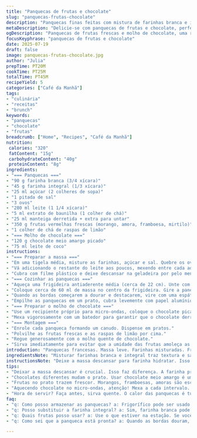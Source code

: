 ```yaml
---
title: "Panquecas de frutas e chocolate"
slug: "panquecas-frutas-chocolate"
description: "Panquecas finas feitas com mistura de farinhas branca e integral. Frutas vermelhas frescas com toque de limão. Molho de chocolate meio amargo cremoso, feito com leite de coco no lugar do leite tradicional. Receita vegetariana, sem castanhas, ideal para lanches e cafés da manhã reforçados. Tempo total em torno de 40 minutos com tempo de descanso da massa. Quantidades ajustadas para 5 porções. Mistura de sabores doce/ácido, massa macia e cobertura envolvente de chocolate derretido."
metaDescription: "Delicie-se com panquecas de frutas e chocolate, perfeita para um café da manhã especial. Rápida e vegetariana. Aprenda a fazer agora mesmo."
ogDescription: "Panquecas de frutas frescas e molho de chocolate, uma receita deliciosa e fácil. Ótima para um brunch com amigos. Experimente!"
focusKeyphrase: "panquecas de frutas e chocolate"
date: 2025-07-19
draft: false
image: panquecas-frutas-chocolate.jpg
author: "Julia"
prepTime: PT20M
cookTime: PT25M
totalTime: PT45M
recipeYield: 5
categories: ["Café da Manhã"]
tags:
- "culinária"
- "receitas"
- "brunch"
keywords:
- "panquecas"
- "chocolate"
- "frutas"
breadcrumb: ["Home", "Recipes", "Café da Manhã"]
nutrition: 
 calories: "320"
 fatContent: "15g"
 carbohydrateContent: "40g"
 proteinContent: "8g"
ingredients:
- "=== Panquecas ==="
- "90 g farinha branca (3/4 xícara)"
- "45 g farinha integral (1/3 xícara)"
- "25 ml açúcar (2 colheres de sopa)"
- "1 pitada de sal"
- "3 ovos"
- "280 ml leite (1 1/4 xícara)"
- "5 ml extrato de baunilha (1 colher de chá)"
- "25 ml manteiga derretida + extra para untar"
- "350 g frutas vermelhas frescas (morango, amora, framboesa, mirtilo)"
- "1 colher de chá de raspas de limão"
- "=== Molho de chocolate ==="
- "120 g chocolate meio amargo picado"
- "75 ml leite de coco"
instructions:
- "=== Preparar a massa ==="
- "Em uma tigela média, misture as farinhas, açúcar e sal. Quebre os ovos por cima. Acrescente metade do leite e o extrato de baunilha. Bata com um batedor até dissolver tudo sem grumos."
- "Vá adicionando o restante do leite aos poucos, mexendo entre cada adição para não formar bolhas nem grumos. Incorpore a manteiga derretida."
- "Cubra com filme plástico e deixe descansar na geladeira por pelo menos 15 minutos. Isso ajuda a massa a firmar."
- "=== Cozinhar as panquecas ==="
- "Aqueça uma frigideira antiaderente média (cerca de 22 cm). Unte com um pouco de manteiga usando um pincel ou papel toalha."
- "Coloque cerca de 60 ml de massa no centro da frigideira. Gire a panela para espalhar a massa formando uma camada fina e uniforme."
- "Quando as bordas começarem a dourar e destacarem, vire com uma espátula. Cozinhe por mais 25 segundos e retire."
- "Empilhe as panquecas em um prato, cubra levemente com papel alumínio para não ressecar. Repita até acabar a massa."
- "=== Preparar o molho de chocolate ==="
- "Use um recipiente próprio para micro-ondas, coloque o chocolate picado e o leite de coco. Leve em potência média por 1 minuto, mexa e repita por mais intervalos de 20 segundos se necessário, até ficar homogêneo e brilhante."
- "Mexa vigorosamente com um batedor para garantir que o chocolate derreta bem e o molho fique cremoso, sem pedaços."
- "=== Montagem ==="
- "Enrole cada panqueca formando um canudo. Dispense em pratos."
- "Polvilhe as frutas frescas e as raspas de limão por cima."
- "Regue generosamente com o molho quente de chocolate."
- "Sirva imediatamente para evitar que a umidade das frutas amoleça as panquecas."
introduction: "Panquecas francesas. Massa leve. Farinhas misturadas. Frutas frescas. Morangos, mirtilos. Molho de chocolate meio amargo com leite de coco. Vegetariano, sem castanhas. Rápido de fazer. Lanche simples, café da manhã bom. Raspas de limão dão frescor. Frutas azedinhas quebram o doce. No micro-ondas o chocolate derrete fácil. Recheadas, enroladas, com molho por cima. Cinco porções. Para dividir com amigos, família. Tempero brasileiro: limão. Mistura tradicional com inovação. Perfeito para domingo."
ingredientsNote: "Misturar farinhas branca e integral traz textura e sabor. Açúcar suaviza e baseia doces. Ovos dão liga e elasticidade. Manteiga derretida garante um toque amanteigado na massa. Frutas frescas dão cor, frescor, acidez. Morango, amora, framboesa combinam. Raspas de limão realçam. Leite de coco no lugar do leite tradicional no molho traz um toque diferente, mais leve e aroma sutil. Chocolate meio amargo evita enjoar. Usar ingredientes frescos é essencial. Evitar castanhas deixa receita sem alérgenos comuns. Quantidades ajustadas para cinco porções. Tudo pensado para sabor, textura e saúde."
instructionsNote: "Deixe a massa descansar para farinha hidratar. Isso evita panquecas quebradiças. Frigideira quente, manteiga espalhada fininha ajuda a não grudar. Use medida para não exagerar na massa, 60 ml é suficiente. Spreading rápido na frigideira formar uma camada fina. Vire quando as bordas dourarem e soltar. Mais 25 segundos para coroar. Cubra com papel alumínio para manter quentes e macias. Molho de chocolate derrete fácil no micro-ondas, mexa entre os ciclos para não queimar. Se preferir, faça banho-maria. Montar panquecas enroladas. Frutas por cima e molho quente. Sirva rápido. Evita molhar a massa ou endurecer molho."
tips:
- "Deixar a massa descansar é crucial. Isso faz diferença. A farinha precisa absorver bem o líquido. Panquecas ficam mais leves. Serve para não rasgar. Frigideira bem quente. Manteiga espalhada de forma fina. Ajuda a não grudar. A medida ideal é 60 ml por panqueca. Faz panquecas finas. Evita o peso."
- "Chocolates diferentes mudam o prato. Usar chocolate meio amargo é uma boa ideia. Mantém o equilíbrio. Leite de coco? Inova, dá leveza e sabor. Mas tome cuidado. Material fresco sempre faz diferença. Grandes mudanças na textura e no gosto."
- "Frutas no prato trazem frescor. Morangos, framboesas, amoras são escolhas ótimas. Colocar raspas de limão quebra a doçura. Traz acidez. Panquecas estão em alta, mas evite castanhas. Assim, muitas pessoas podem comer. Deixe tudo simples e sofisticado."
- "Aquecendo chocolate no micro-ondas, atenção! Mexa a cada intervalo. Não deixe queimar. Se preferir, faça em banho-maria. Controle a temperatura. A montagem ajuda. Enrolar panquecas e colocar frutas por cima. Um toque visual e saboroso. Sirva logo para o melhor sabor."
- "Hora de servir? Faça antes, sirva quente. O calor das panquecas é tudo. Regar com o molho fresco é essencial para o sabor. Se deixar as frutas muito tempo, elas amolecem as panquecas. Mantenha o prato bonito e saboroso. Comidas feitas na hora são sempre melhores."
faq:
- "q: Como posso armazenar as panquecas? a: Frigorífico pode ser usado. Mas, nunca mais de três dias. Fica melhor aquecer no forno. Ou na frigideira. Não no micro-ondas, elas ficam moles. Melhor manter crocantes."
- "q: Posso substituir a farinha integral? a: Sim, farinha branca pode ser usada. Mas, vai perder um pouco do sabor. Mistura é interessante. Combinação traz texturas diferentes. Podese também usar farinha sem glúten. A receita se adapta."
- "q: Quais frutas posso usar? a: Use o que estiver na estação. Se você gosta, adicione. Frutas tropicais também funcionam. Papaya, kiwi até banana. O importante é a frescura e equilíbrio do prato. Frutas azedinhas são ótimas para o contraste."
- "q: Como sei que a panqueca está pronta? a: Quando as bordas douram, sinal claro. Bolhas na massa são boas. Use uma espátula para virar. Cuidado, não deixe queimar. Para a massa fina, é preciso atenção. Tem a quantidade certa no começo."

---
```

